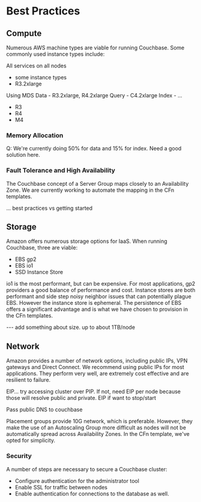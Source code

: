 # Best Practices

## Compute

Numerous AWS machine types are viable for running Couchbase.  Some commonly used instance types include:

All services on all nodes
* some instance types
* R3.2xlarge

Using MDS
Data - R3.2xlarge, R4.2xlarge
Query - C4.2xlarge
Index - ...

* R3
* R4
* M4

### Memory Allocation

Q: We're currently doing 50% for data and 15% for index.  Need a good solution here.

### Fault Tolerance and High Availability

The Couchbase concept of a Server Group maps closely to an Availability Zone.  We are currently working to automate the mapping in the CFn templates.

... best practices vs getting started

## Storage

Amazon offers numerous storage options for IaaS.  When running Couchbase, three are viable:

* EBS gp2
* EBS io1
* SSD Instance Store

io1 is the most performant, but can be expensive.  For most applications, gp2 providers a good balance of performance and cost.  Instance stores are both performant and side step noisy neighbor issues that can potentially plague EBS.  However the instance store is ephemeral.  The persistence of EBS offers a significant advantage and is what we have chosen to provision in the CFn templates.

--- add something about size.  up to about 1TB/node

## Network

Amazon provides a number of network options, including public IPs, VPN gateways and Direct Connect.  We recommend using public IPs for most applications.  They perform very well, are extremely cost effective and are resilient to failure.

EIP... try accessing cluster over PIP.  If not, need EIP per node because those will resolve public and private.  EIP if want to stop/start

Pass public DNS to couchbase

Placement groups provide 10G network, which is preferable.  However, they make the use of an Autoscaling Group more difficult as nodes will not be automatically spread across Availability Zones.  In the CFn template, we've opted for simplicity.

### Security

A number of steps are necessary to secure a Couchbase cluster:
* Configure authentication for the administrator tool
* Enable SSL for traffic between nodes
* Enable authentication for connections to the database as well.
